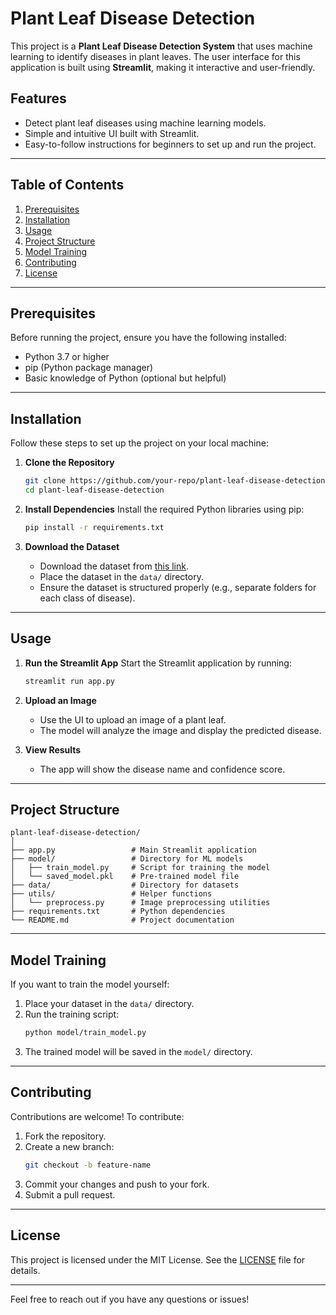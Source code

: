 # Plant Leaf Disease Detection

This project is a **Plant Leaf Disease Detection System** that uses machine learning to identify diseases in plant leaves. The user interface for this application is built using **Streamlit**, making it interactive and user-friendly.

## Features
- Detect plant leaf diseases using machine learning models.
- Simple and intuitive UI built with Streamlit.
- Easy-to-follow instructions for beginners to set up and run the project.

---

## Table of Contents
1. [Prerequisites](#prerequisites)
2. [Installation](#installation)
3. [Usage](#usage)
4. [Project Structure](#project-structure)
5. [Model Training](#model-training)
6. [Contributing](#contributing)
7. [License](#license)

---

## Prerequisites
Before running the project, ensure you have the following installed:
- Python 3.7 or higher
- pip (Python package manager)
- Basic knowledge of Python (optional but helpful)

---

## Installation
Follow these steps to set up the project on your local machine:

1. **Clone the Repository**
    ```bash
    git clone https://github.com/your-repo/plant-leaf-disease-detection.git
    cd plant-leaf-disease-detection
    ```

2. **Install Dependencies**
    Install the required Python libraries using pip:
    ```bash
    pip install -r requirements.txt
    ```

3. **Download the Dataset**
    - Download the dataset from [this link](https://www.kaggle.com/datasets/vipoooool/new-plant-diseases-dataset).
    - Place the dataset in the `data/` directory.
    - Ensure the dataset is structured properly (e.g., separate folders for each class of disease).

---

## Usage
1. **Run the Streamlit App**
    Start the Streamlit application by running:
    ```bash
    streamlit run app.py
    ```

2. **Upload an Image**
    - Use the UI to upload an image of a plant leaf.
    - The model will analyze the image and display the predicted disease.

3. **View Results**
    - The app will show the disease name and confidence score.

---

## Project Structure
```
plant-leaf-disease-detection/
│
├── app.py                 # Main Streamlit application
├── model/                 # Directory for ML models
│   ├── train_model.py     # Script for training the model
│   └── saved_model.pkl    # Pre-trained model file
├── data/                  # Directory for datasets
├── utils/                 # Helper functions
│   └── preprocess.py      # Image preprocessing utilities
├── requirements.txt       # Python dependencies
└── README.md              # Project documentation
```

---

## Model Training
If you want to train the model yourself:
1. Place your dataset in the `data/` directory.
2. Run the training script:
    ```bash
    python model/train_model.py
    ```
3. The trained model will be saved in the `model/` directory.

---

## Contributing
Contributions are welcome! To contribute:
1. Fork the repository.
2. Create a new branch:
    ```bash
    git checkout -b feature-name
    ```
3. Commit your changes and push to your fork.
4. Submit a pull request.

---

## License
This project is licensed under the MIT License. See the [LICENSE](LICENSE) file for details.

---

Feel free to reach out if you have any questions or issues!